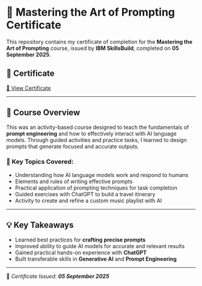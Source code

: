 # 📝 Mastering the Art of Prompting Certificate

This repository contains my certificate of completion for the **Mastering the Art of Prompting** course, issued by **IBM SkillsBuild**, completed on **05 September 2025**.

## 📜 Certificate
[📄 View Certificate](https://github.com/Hurairiam/certifications/blob/main/Mastering%20the%20Art%20of%20Prompting%20by%20IBM/Mastering%20the%20Art%20of%20Prompting%20Certificate.pdf)

---

## 🧠 Course Overview
This was an activity-based course designed to teach the fundamentals of **prompt engineering** and how to effectively interact with AI language models. Through guided activities and practice tasks, I learned to design prompts that generate focused and accurate outputs.

### 📘 Key Topics Covered:
- Understanding how AI language models work and respond to humans  
- Elements and rules of writing effective prompts  
- Practical application of prompting techniques for task completion  
- Guided exercises with ChatGPT to build a travel itinerary  
- Activity to create and refine a custom music playlist with AI  

---

## 💡 Key Takeaways
- Learned best practices for **crafting precise prompts**  
- Improved ability to guide AI models for accurate and relevant results  
- Gained practical hands-on experience with **ChatGPT**  
- Built transferable skills in **Generative AI** and **Prompt Engineering**  

---

📌 _Certificate Issued: **05 September 2025**_  

